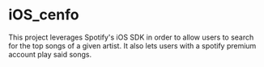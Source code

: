 # iOS_cenfo

This project leverages Spotify's iOS SDK in order to allow users to search for the top songs of a given artist. 
It also lets users with a spotify premium account play said songs.
